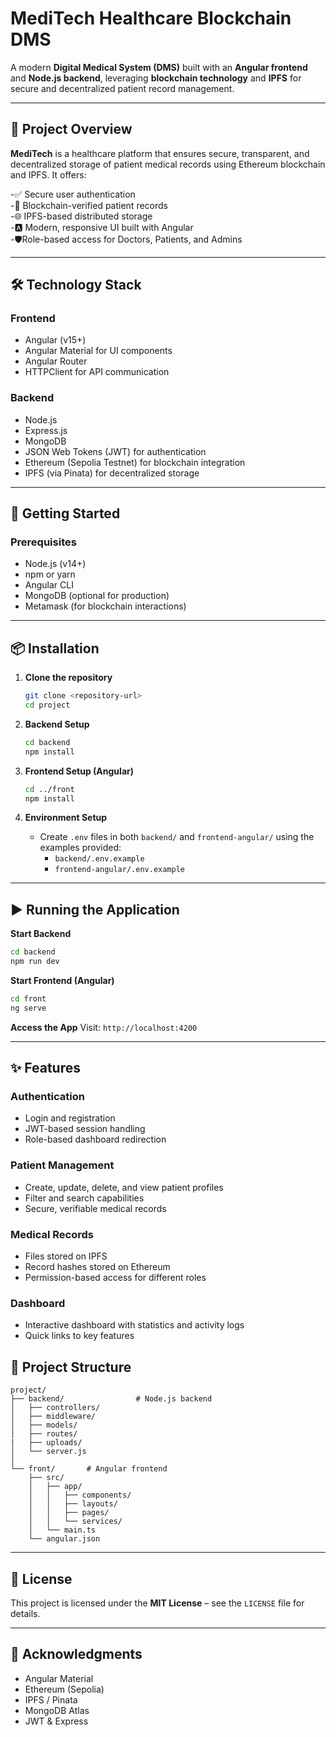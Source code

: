 
# MediTech Healthcare Blockchain DMS

A modern **Digital Medical System (DMS)** built with an **Angular frontend** and **Node.js backend**, leveraging **blockchain technology** and **IPFS** for secure and decentralized patient record management.

---

## 🚀 Project Overview

**MediTech** is a healthcare platform that ensures secure, transparent, and decentralized storage of patient medical records using Ethereum blockchain and IPFS. It offers:

-✅ Secure user authentication  
-📁 Blockchain-verified patient records  
-🌐 IPFS-based distributed storage  
-🅰️ Modern, responsive UI built with Angular  
-🛡️Role-based access for Doctors, Patients, and Admins

---

## 🛠️ Technology Stack

### Frontend
- Angular (v15+)
- Angular Material for UI components
- Angular Router
- HTTPClient for API communication

### Backend
- Node.js  
- Express.js  
- MongoDB  
- JSON Web Tokens (JWT) for authentication  
- Ethereum (Sepolia Testnet) for blockchain integration  
- IPFS (via Pinata) for decentralized storage  

---

## 🔧 Getting Started

### Prerequisites
- Node.js (v14+)
- npm or yarn
- Angular CLI
- MongoDB (optional for production)
- Metamask (for blockchain interactions)

---

## 📦 Installation

1. **Clone the repository**
   ```bash
   git clone <repository-url>
   cd project
   ```

2. **Backend Setup**
   ```bash
   cd backend
   npm install
   ```

3. **Frontend Setup (Angular)**
   ```bash
   cd ../front
   npm install
   ```

4. **Environment Setup**
   - Create `.env` files in both `backend/` and `frontend-angular/` using the examples provided:
     - `backend/.env.example`
     - `frontend-angular/.env.example`

---

## ▶️ Running the Application

**Start Backend**
```bash
cd backend
npm run dev
```

**Start Frontend (Angular)**
```bash
cd front
ng serve
```

**Access the App**
Visit: `http://localhost:4200`

---

## ✨ Features

### Authentication
- Login and registration
- JWT-based session handling
- Role-based dashboard redirection

### Patient Management
- Create, update, delete, and view patient profiles
- Filter and search capabilities
- Secure, verifiable medical records

### Medical Records
- Files stored on IPFS
- Record hashes stored on Ethereum
- Permission-based access for different roles

### Dashboard
- Interactive dashboard with statistics and activity logs
- Quick links to key features



## 📁 Project Structure

```
project/
├── backend/                # Node.js backend
│   ├── controllers/
│   ├── middleware/
│   ├── models/
│   ├── routes/
|   ├── uploads/
│   └── server.js
│
└── front/       # Angular frontend
    ├── src/
    │   ├── app/
    │   │   ├── components/
    │   │   ├── layouts/
    │   │   ├── pages/
    │   │   └── services/
    │   └── main.ts
    └── angular.json
```

---

## 📄 License

This project is licensed under the **MIT License** – see the `LICENSE` file for details.

---

## 🙏 Acknowledgments

- Angular Material
- Ethereum (Sepolia)
- IPFS / Pinata
- MongoDB Atlas
- JWT & Express
